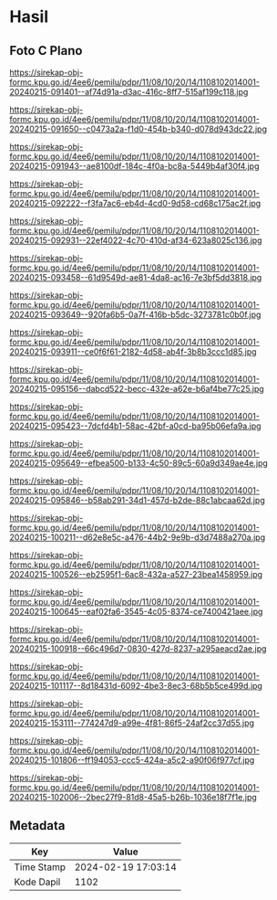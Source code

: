 # Hasil

## Foto C Plano

https://sirekap-obj-formc.kpu.go.id/4ee6/pemilu/pdpr/11/08/10/20/14/1108102014001-20240215-091401--af74d91a-d3ac-416c-8ff7-515af199c118.jpg

https://sirekap-obj-formc.kpu.go.id/4ee6/pemilu/pdpr/11/08/10/20/14/1108102014001-20240215-091650--c0473a2a-f1d0-454b-b340-d078d943dc22.jpg

https://sirekap-obj-formc.kpu.go.id/4ee6/pemilu/pdpr/11/08/10/20/14/1108102014001-20240215-091943--ae8100df-184c-4f0a-bc8a-5449b4af30f4.jpg

https://sirekap-obj-formc.kpu.go.id/4ee6/pemilu/pdpr/11/08/10/20/14/1108102014001-20240215-092222--f3fa7ac6-eb4d-4cd0-9d58-cd68c175ac2f.jpg

https://sirekap-obj-formc.kpu.go.id/4ee6/pemilu/pdpr/11/08/10/20/14/1108102014001-20240215-092931--22ef4022-4c70-410d-af34-623a8025c136.jpg

https://sirekap-obj-formc.kpu.go.id/4ee6/pemilu/pdpr/11/08/10/20/14/1108102014001-20240215-093458--61d9549d-ae81-4da8-ac16-7e3bf5dd3818.jpg

https://sirekap-obj-formc.kpu.go.id/4ee6/pemilu/pdpr/11/08/10/20/14/1108102014001-20240215-093649--920fa6b5-0a7f-416b-b5dc-3273781c0b0f.jpg

https://sirekap-obj-formc.kpu.go.id/4ee6/pemilu/pdpr/11/08/10/20/14/1108102014001-20240215-093911--ce0f6f61-2182-4d58-ab4f-3b8b3ccc1d85.jpg

https://sirekap-obj-formc.kpu.go.id/4ee6/pemilu/pdpr/11/08/10/20/14/1108102014001-20240215-095156--dabcd522-becc-432e-a62e-b6af4be77c25.jpg

https://sirekap-obj-formc.kpu.go.id/4ee6/pemilu/pdpr/11/08/10/20/14/1108102014001-20240215-095423--7dcfd4b1-58ac-42bf-a0cd-ba95b06efa9a.jpg

https://sirekap-obj-formc.kpu.go.id/4ee6/pemilu/pdpr/11/08/10/20/14/1108102014001-20240215-095649--efbea500-b133-4c50-89c5-60a9d349ae4e.jpg

https://sirekap-obj-formc.kpu.go.id/4ee6/pemilu/pdpr/11/08/10/20/14/1108102014001-20240215-095846--b58ab291-34d1-457d-b2de-88c1abcaa62d.jpg

https://sirekap-obj-formc.kpu.go.id/4ee6/pemilu/pdpr/11/08/10/20/14/1108102014001-20240215-100211--d62e8e5c-a476-44b2-9e9b-d3d7488a270a.jpg

https://sirekap-obj-formc.kpu.go.id/4ee6/pemilu/pdpr/11/08/10/20/14/1108102014001-20240215-100526--eb2595f1-6ac8-432a-a527-23bea1458959.jpg

https://sirekap-obj-formc.kpu.go.id/4ee6/pemilu/pdpr/11/08/10/20/14/1108102014001-20240215-100645--eaf02fa6-3545-4c05-8374-ce7400421aee.jpg

https://sirekap-obj-formc.kpu.go.id/4ee6/pemilu/pdpr/11/08/10/20/14/1108102014001-20240215-100918--66c496d7-0830-427d-8237-a295aeacd2ae.jpg

https://sirekap-obj-formc.kpu.go.id/4ee6/pemilu/pdpr/11/08/10/20/14/1108102014001-20240215-101117--8d18431d-6092-4be3-8ec3-68b5b5ce499d.jpg

https://sirekap-obj-formc.kpu.go.id/4ee6/pemilu/pdpr/11/08/10/20/14/1108102014001-20240215-153111--774247d9-a99e-4f81-86f5-24af2cc37d55.jpg

https://sirekap-obj-formc.kpu.go.id/4ee6/pemilu/pdpr/11/08/10/20/14/1108102014001-20240215-101806--ff194053-ccc5-424a-a5c2-a90f06f977cf.jpg

https://sirekap-obj-formc.kpu.go.id/4ee6/pemilu/pdpr/11/08/10/20/14/1108102014001-20240215-102006--2bec27f9-81d8-45a5-b26b-1036e18f7f1e.jpg


## Metadata

| Key        | Value               |
| ---------- | ------------------- |
| Time Stamp | 2024-02-19 17:03:14 |
| Kode Dapil | 1102                |



